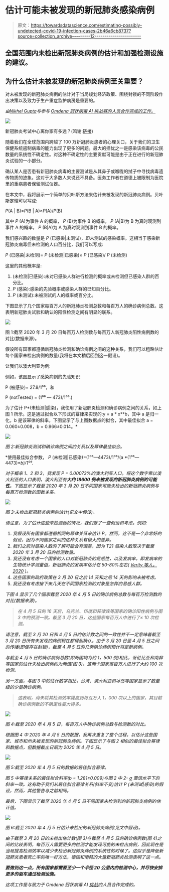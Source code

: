 # 估计可能未被发现的新冠肺炎感染病例

> 原文：<https://towardsdatascience.com/estimating-possibly-undetected-covid-19-infection-cases-2b46a6cb8737?source=collection_archive---------12----------------------->

## 全国范围内未检出新冠肺炎病例的估计和加强检测设施的建议。

## 为什么估计未被发现的新冠肺炎病例至关重要？

对未被发现的新冠肺炎病例的估计对于当局规划经济政策、围绕封锁的不同阶段作出决策以及致力于生产重症监护病房是重要的。

*由*[*Nikhel Gupta*](https://medium.com/u/6823d82fbc3f?source=post_page-----2b46a6cb8737--------------------------------)*与参与* [*Omdena 冠状病毒 AI 挑战赛的人员合作完成的工作。*](https://omdena.com/projects/ai-pandemics)

![](img/c2fe4d1288b8626f6daa9f75012dc55b.png)

新冠肺炎考试中心离你家有多远？(鸣谢:[链接](https://www.opengovasia.com/navigation-system-points-autonomous-cars-to-the-right-direction/))

随着我们在全球范围内跨越了 100 万新冠肺炎患者的心理关口，关于我们的卫生保健系统遏制病毒的能力出现了更多的问题。最大的担忧之一是感染该病毒的公民数量的系统性不确定性。对这种不确定性的主要贡献可能是由于正在进行的新冠肺炎试验的一小部分。

确认某人是否患有新冠肺炎病毒的主要测试是从其鼻子或喉咙的拭子中寻找病毒遗传物质的迹象。这对于大多数人来说还不具备。医务工作者在道德上被限制为医院里的重病患者保留测试仪器。

在本文中，我将展示一个简单的贝叶斯方法来估计未被发现的新冠肺炎病例。贝叶斯定理可以写成:

*P*(A | B)=*P*(B | A)×*P*(A)/*P*(B)

其中 *P* (A)为事件 A 的概率， *P* (B)为事件 B 的概率， *P* (A|B)为 B 为真时观测到事件 A 的概率， *P* (B|A)为 A 为真时观测到事件 B 的概率。

我们感兴趣的数量是 *P* (已感染|未测试)，即未测试的感染概率。这相当于感染新冠肺炎病毒但未检测的人口百分比，我们可以写成:

*P* (已感染|未检测)= *P* (未检测|已感染)× *P* (已感染)/ *P* (未检测)

这里的其他概率是:

1.  (未检测|已感染):未对已感染人群进行检测的概率或未检测但已感染人群的百分比。
2.  *P* (感染):感染的先验概率或感染人群的已知百分比。
3.  *P* (未测试):未被测试的人的概率或百分比。

下图显示了几个国家每百万人的新冠肺炎检测总数和每百万人的确诊病例总数。这表明新冠肺炎试验和确认的阳性检测之间有明显的联系。

![](img/dffab18f75c77ff03b3783c39b31835e.png)

图 1:截至 2020 年 3 月 20 日每百万人检测数与每百万人新冠肺炎阳性病例数的对比(数据来源)。

假设所有国家都遵循新冠肺炎检测和确诊病例之间的这种关系，我们可以粗略估计每个国家未检出病例的数量(我将在本文稍后回到这一假设)。

让我们以澳大利亚为例:

例如，该图显示了感染病例的先验知识

P (被感染)= 27.8/1⁰⁶，和

P (notTested) = (1⁰⁶ — 473)/1⁰⁶.)

为了估计 P*(未检测|感染)，我使用了新冠肺炎检测和确诊病例之间的关系，如上图 1 所示。这是通过拟合以下形式的幂律来实现的:y = a * x**b，其中 a 是归一化，b 是该幂律的斜率。下图显示了与上图数据点的拟合，其中最佳拟合 a = 0.060±0.008，b = 0.966±0.014。*

*![](img/bae984a6dbf709a512dc3ed0df8341d3.png)*

*图 2:新冠肺炎测试和确诊病例之间的关系以及幂律最佳拟合。*

*使用最佳拟合参数， *P* (未检测|已感染)=(1⁰⁶—4473)/1⁰⁶/(a *(1⁰⁶—4473)**b)/1⁰⁶.*

*对于概率 1、2 和 3，我发现 P = 0.00073%的澳大利亚人口。将这个数字乘以澳大利亚的人口表明，澳大利亚有**大约 18600 例未被发现的新冠肺炎病例的可能性**。下图显示了截至 2020 年 3 月 20 日不同国家可能未检出的新冠肺炎病例与每百万检测数的函数关系。*

*![](img/44284ac1c8ce67dd8c42dcce8a545b92.png)*

*图 3:未检出新冠肺炎病例的估计(见文中假设)。*

*请注意，为了估计这些未检测到的情况，我们做了一些假设和考虑。例如:*

1.  *我假设所有国家都遵循相同的幂律关系来估计 P。然而，这不是一个非常好的假设，因为不同国家之间的这种关系有很大的差异。*
2.  *我们之前对感染人数的了解可能会有偏差，因为 T21 感染人数取决于截至 2020 年 3 月 20 日的检测数量。*
3.  *我还没有考虑一个国家的人口对新冠肺炎的易感性，以及发病率，即发病率的生物统计学测量值，新冠肺炎的发病率估计在 50-80%左右( [Verity 等人，2020](https://www.thelancet.com/journals/laninf/article/PIIS1473-3099(20)30243-7/fulltext) )。*
4.  *这些国家的政府政策在 3 月 20 日之前 14 天和之后 14 天的影响未被考虑。*
5.  *我还没有考虑接下来几天在不同国家检测的对象是怎样的易感人群。*

*下图 4 显示了几个国家截至 2020 年 4 月 5 日的确诊病例总数与每百万检测数的对比(数据来源)。*

> *在 4 月 5 日的 16 天后，乌克兰、印度和菲律宾等国家的确诊阳性病例与图 3 中的预测一致。截至 3 月 20 日，这些国家每百万人中进行了≤ 10 次检测。*

*请注意，截至 3 月 20 日和 4 月 5 日的估计数之间的一致性并不一定意味着截至 3 月 20 日所有未发现的病例现在都得到确认。由于 3 月 20 日至 4 月 5 日之间的传播(即使存在封锁)，截至 4 月 5 日的几例确诊病例预计将是新病例。*

*与截至 4 月 5 日的确诊病例总数(即两国均为约 1，500 例)相比，哥伦比亚和南非等国家的估计未检出病例约为两倍(图 3)。这两个国家每百万人进行了大约 100 次检测。*

*另一方面，与图 3 中的估计数字相比，台湾、澳大利亚和冰岛等国家显示了数量级的少量确诊病例。*

> *这表明，尚未将其检测效率提高到每百万人 1，000 次以上的国家，其目前确诊病例数的不确定性要大得多。*

*![](img/6324dfafe901127cacd72850a35ea344.png)*

*图 4:截至 2020 年 4 月 5 日，每百万人中确诊病例总数与检测数的对比。*

*根据图 4 中 2020 年 4 月 5 日的数据，我再次重复了整个过程，以估计这些国家、城市和州未被发现的新冠肺炎病例。下图显示了与图 2 相似的最佳拟合幂律和数据点，但数据截止日期为 2020 年 4 月 5 日。*

*![](img/4b61a870c2614142f1e2b943019c20dd.png)*

*图 5:截至 2020 年 4 月 5 日的数据的最佳拟合幂律。*

*图 5 中幂律关系的最佳拟合斜率(b = 1.281±0.009)与图 2 中 2- [σ](https://en.wiktionary.org/wiki/%CF%83) 置信水平下的斜率一致。这有助于我们从最佳拟合幂律关系(斜率不变)估计 *P* (未测试|感染)的假设，然而，其他警告与之前相同。*

*最后，下图显示了截至 2020 年 4 月 5 日不同国家未检测到的新冠肺炎病例的估计值。*

*![](img/912cebb7c6e7d1020b990abfeffc3f07.png)*

*图 6:截至 2020 年 4 月 5 日估计未检出的新冠肺炎病例(见文中假设)。*

*由于截至 3 月 20 日的未检出估计数(图 3)与截至 4 月 5 日的确诊病例数(图 4)之间的比较表明，每百万人需要更多的检测才能发现可能的未检出病例，因此现在是当局提高检测效率以减少未检出新冠肺炎病例的系统性的时候了。这似乎是降低新冠肺炎患者死亡率的唯一好方法，德国和南韩的大量新冠肺炎检测表明了这一点。*

***要做到这一点，所有国家都需要至少一个半径 20 公里内的检测中心，并尽快安排更多的驱车通过检测设施。***

*这项工作是与致力于 Omdena 冠状病毒 AI [挑战](https://omdena.com/challenges/ai-pandemics)的人员合作完成的。*